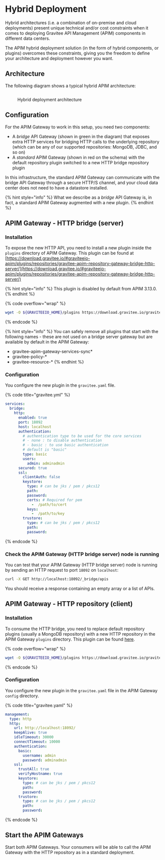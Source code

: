 # Hybrid Deployment

Hybrid architectures (i.e. a combination of on-premise and cloud deployments) present unique technical and/or cost constraints when it comes to deploying Gravitee API Management (APIM) components in different data centers.

The APIM hybrid deployment solution (in the form of hybrid components, or plugins) overcomes these constraints, giving you the freedom to define your architecture and deployment however you want.

## Architecture

The following diagram shows a typical hybrid APIM architecture:

<figure><img src="https://docs.gravitee.io/images/apim/3.x/installation/hybrid/hybrid_deployment_architecture.png" alt=""><figcaption><p>Hybrid deployment architecture</p></figcaption></figure>

## Configuration

For the APIM Gateway to work in this setup, you need two components:

* A _bridge_ API Gateway (shown in green in the diagram) that exposes extra HTTP services for bridging HTTP calls to the underlying repository (which can be any of our supported repositories: MongoDB, JDBC, and so on)
* A _standard_ APIM Gateway (shown in red on the schema) with the default repository plugin switched to a new HTTP bridge repository plugin

In this infrastructure, the standard APIM Gateway can communicate with the bridge API Gateway through a secure HTTP/S channel, and your cloud data center does not need to have a datastore installed.

{% hint style="info" %}
What we describe as a _bridge_ API Gateway is, in fact, a standard APIM Gateway augmented with a new plugin.
{% endhint %}

## APIM Gateway - HTTP bridge (server)

### **Installation**

To expose the new HTTP API, you need to install a new plugin inside the `plugins` directory of APIM Gateway. This plugin can be found at [https://download.gravitee.io/#graviteeio-apim/plugins/repositories/gravitee-apim-repository-gateway-bridge-http-server/](https://download.gravitee.io/#graviteeio-apim/plugins/repositories/gravitee-apim-repository-gateway-bridge-http-server/)

{% hint style="info" %}
This plugin is disabled by default from APIM 3.13.0.
{% endhint %}

{% code overflow="wrap" %}
```sh
wget -O ${GRAVITEEIO_HOME}/plugins https://download.gravitee.io/graviteeio-apim/plugins/repositories/gravitee-apim-repository-gateway-bridge-http-server/gravitee-apim-repository-gateway-bridge-http-server-${PLUGIN_VERSION}.zip
```
{% endcode %}

{% hint style="info" %}
You can safely remove all plugins that start with the following names - these are not used on a bridge server gateway but are available by default in the APIM Gateway:

* gravitee-apim-gateway-services-sync\*
* gravitee-policy-\*
* gravitee-resource-\*
{% endhint %}

### **Configuration**

You configure the new plugin in the `gravitee.yaml` file.

{% code title="gravitee.yml" %}
```yaml
services:
  bridge:
    http:
      enabled: true
      port: 18092
      host: localhost
      authentication:
        # authentication type to be used for the core services
        # - none : to disable authentication
        # - basic : to use basic authentication
        # default is "basic"
        type: basic
        users:
          admin: adminadmin
      secured: true
      ssl:
        clientAuth: false
        keystore:
          type: # can be jks / pem / pkcs12
          path:
          password:
          certs: # Required for pem
            -  /path/to/cert
          keys:
            -  /path/to/key
        trustore:
          type: # can be jks / pem / pkcs12
          path:
          password:
```
{% endcode %}

### **Check the APIM Gateway (HTTP bridge server) node is running**

You can test that your APIM Gateway (HTTP bridge server) node is running by sending an HTTP request to port `18092` on `localhost`:

```sh
curl -X GET http://localhost:18092/_bridge/apis
```

You should receive a response containing an empty array or a list of APIs.

## APIM Gateway - HTTP repository (client)

### **Installation**

To consume the HTTP bridge, you need to replace default repository plugins (usually a MongoDB repository) with a new HTTP repository in the APIM Gateway `plugins` directory. This plugin can be found [here](https://download.gravitee.io/#graviteeio-apim/plugins/repositories/gravitee-apim-repository-gateway-bridge-http-client/).

{% code overflow="wrap" %}
```sh
wget -O ${GRAVITEEIO_HOME}/plugins https://download.gravitee.io/graviteeio-apim/plugins/repositories/gravitee-apim-repository-gateway-bridge-http-client/gravitee-apim-repository-gateway-bridge-http-client-${PLUGIN_VERSION}.zip
```
{% endcode %}

### **Configuration**

You configure the new plugin in the `gravitee.yaml` file in the APIM Gateway `config` directory.

{% code title="gravitee.yaml" %}
```yaml
management:
  type: http
  http:
    url: http://localhost:18092/
    keepAlive: true
    idleTimeout: 30000
    connectTimeout: 10000
    authentication:
      basic:
        username: admin
        password: adminadmin
    ssl:
      trustAll: true
      verifyHostname: true
      keystore:
        type: # can be jks / pem / pkcs12
        path:
        password:
      trustore:
        type: # can be jks / pem / pkcs12
        path:
        password:
```
{% endcode %}

## Start the APIM Gateways

Start both APIM Gateways. Your consumers will be able to call the APIM Gateway with the HTTP repository as in a standard deployment.
